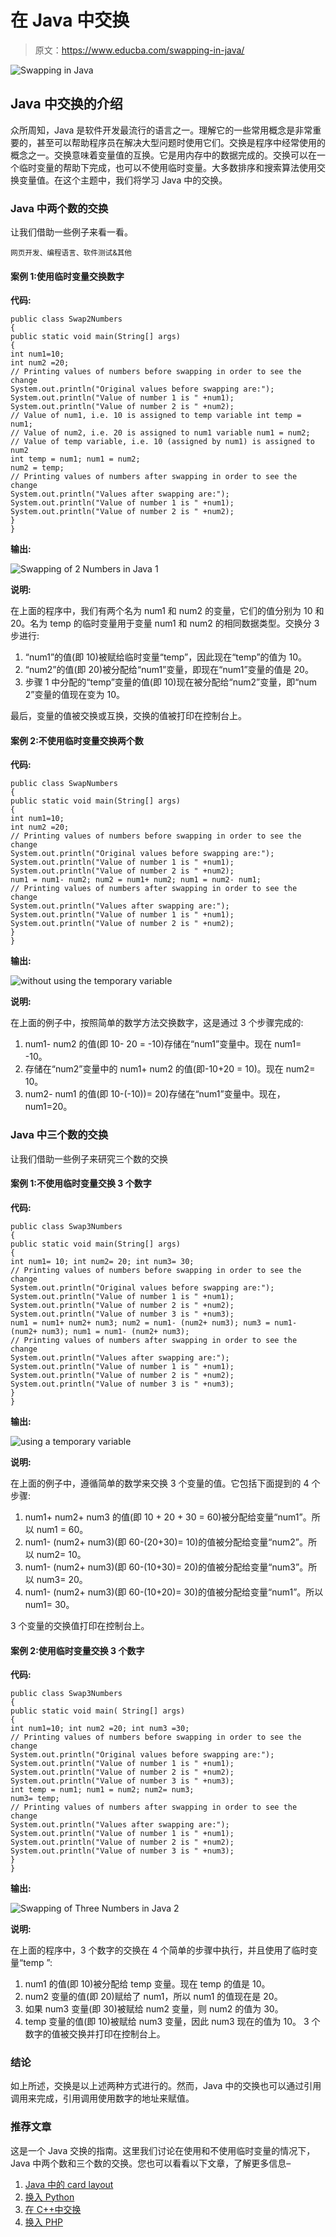 # 在 Java 中交换

> 原文：<https://www.educba.com/swapping-in-java/>

![Swapping in Java](img/6d2295682bcc85b4745bfe4ccf2bbf81.png)



## Java 中交换的介绍

众所周知，Java 是软件开发最流行的语言之一。理解它的一些常用概念是非常重要的，甚至可以帮助程序员在解决大型问题时使用它们。交换是程序中经常使用的概念之一。交换意味着变量值的互换。它是用内存中的数据完成的。交换可以在一个临时变量的帮助下完成，也可以不使用临时变量。大多数排序和搜索算法使用交换变量值。在这个主题中，我们将学习 Java 中的交换。

### Java 中两个数的交换

让我们借助一些例子来看一看。

<small>网页开发、编程语言、软件测试&其他</small>

#### 案例 1:使用临时变量交换数字

**代码:**

```
public class Swap2Numbers
{
public static void main(String[] args)
{
int num1=10;
int num2 =20;
// Printing values of numbers before swapping in order to see the change
System.out.println("Original values before swapping are:");
System.out.println("Value of number 1 is " +num1); System.out.println("Value of number 2 is " +num2);
// Value of num1, i.e. 10 is assigned to temp variable int temp = num1;
// Value of num2, i.e. 20 is assigned to num1 variable num1 = num2;
// Value of temp variable, i.e. 10 (assigned by num1) is assigned to num2
int temp = num1; num1 = num2;
num2 = temp;
// Printing values of numbers after swapping in order to see the change
System.out.println("Values after swapping are:");
System.out.println("Value of number 1 is " +num1);
System.out.println("Value of number 2 is " +num2);
}
}
```

**输出:**

![Swapping of 2 Numbers in Java 1](img/41371eba85c6568157e1439f3acad0af.png)



**说明:**

在上面的程序中，我们有两个名为 num1 和 num2 的变量，它们的值分别为 10 和 20。名为 temp 的临时变量用于变量 num1 和 num2 的相同数据类型。交换分 3 步进行:

1.  “num1”的值(即 10)被赋给临时变量“temp”，因此现在“temp”的值为 10。
2.  “num2”的值(即 20)被分配给“num1”变量，即现在“num1”变量的值是 20。
3.  步骤 1 中分配的“temp”变量的值(即 10)现在被分配给“num2”变量，即“num 2”变量的值现在变为 10。

最后，变量的值被交换或互换，交换的值被打印在控制台上。

#### 案例 2:不使用临时变量交换两个数

**代码:**

```
public class SwapNumbers
{
public static void main(String[] args)
{
int num1=10;
int num2 =20;
// Printing values of numbers before swapping in order to see the change
System.out.println("Original values before swapping are:");
System.out.println("Value of number 1 is " +num1); System.out.println("Value of number 2 is " +num2);
num1 = num1- num2; num2 = num1+ num2; num1 = num2- num1;
// Printing values of numbers after swapping in order to see the change
System.out.println("Values after swapping are:");
System.out.println("Value of number 1 is " +num1);
System.out.println("Value of number 2 is " +num2);
}
} 
```

**输出:**

![without using the temporary variable](img/c3c94d54ca4d9bcb3917b96c8022d971.png)



**说明:**

在上面的例子中，按照简单的数学方法交换数字，这是通过 3 个步骤完成的:

1.  num1- num2 的值(即 10- 20 = -10)存储在“num1”变量中。现在 num1= -10。
2.  存储在“num2”变量中的 num1+ num2 的值(即-10+20 = 10)。现在 num2= 10。
3.  num2- num1 的值(即 10-(-10))= 20)存储在“num1”变量中。现在，num1=20。

### Java 中三个数的交换

让我们借助一些例子来研究三个数的交换

#### 案例 1:不使用临时变量交换 3 个数字

**代码:**

```
public class Swap3Numbers
{
public static void main(String[] args)
{
int num1= 10; int num2= 20; int num3= 30;
// Printing values of numbers before swapping in order to see the change
System.out.println("Original values before swapping are:");
System.out.println("Value of number 1 is " +num1);
System.out.println("Value of number 2 is " +num2); System.out.println("Value of number 3 is " +num3);
num1 = num1+ num2+ num3; num2 = num1- (num2+ num3); num3 = num1- (num2+ num3); num1 = num1- (num2+ num3);
// Printing values of numbers after swapping in order to see the change
System.out.println("Values after swapping are:");
System.out.println("Value of number 1 is " +num1);
System.out.println("Value of number 2 is " +num2);
System.out.println("Value of number 3 is " +num3);
}
}
```

**输出:**

![using a temporary variable](img/f1533aec94aa8febce39204a7b2f12a0.png)



**说明:**

在上面的例子中，遵循简单的数学来交换 3 个变量的值。它包括下面提到的 4 个步骤:

1.  num1+ num2+ num3 的值(即 10 + 20 + 30 = 60)被分配给变量“num1”。所以 num1 = 60。
2.  num1- (num2+ num3)(即 60-(20+30)= 10)的值被分配给变量“num2”。所以 num2= 10。
3.  num1- (num2+ num3)(即 60-(10+30)= 20)的值被分配给变量“num3”。所以 num3= 20。
4.  num1- (num2+ num3)(即 60-(10+20)= 30)的值被分配给变量“num1”。所以 num1= 30。

3 个变量的交换值打印在控制台上。

#### 案例 2:使用临时变量交换 3 个数字

**代码:**

```
public class Swap3Numbers
{
public static void main( String[] args)
{
int num1=10; int num2 =20; int num3 =30;
// Printing values of numbers before swapping in order to see the change
System.out.println("Original values before swapping are:");
System.out.println("Value of number 1 is " +num1);
System.out.println("Value of number 2 is " +num2); System.out.println("Value of number 3 is " +num3);
int temp = num1; num1 = num2; num2= num3;
num3= temp;
// Printing values of numbers after swapping in order to see the change
System.out.println("Values after swapping are:");
System.out.println("Value of number 1 is " +num1);
System.out.println("Value of number 2 is " +num2); System.out.println("Value of number 3 is " +num3);
}
}
```

**输出:**

![Swapping of Three Numbers in Java 2](img/55b38ddb18660a5e02adaf19ca3b3727.png)



**说明:**

在上面的程序中，3 个数字的交换在 4 个简单的步骤中执行，并且使用了临时变量“temp ”:

1.  num1 的值(即 10)被分配给 temp 变量。现在 temp 的值是 10。
2.  num2 变量的值(即 20)赋给了 num1，所以 num1 的值现在是 20。
3.  如果 num3 变量(即 30)被赋给 num2 变量，则 num2 的值为 30。
4.  temp 变量的值(即 10)被赋给 num3 变量，因此 num3 现在的值为 10。
    3 个数字的值被交换并打印在控制台上。

### 结论

如上所述，交换是以上述两种方式进行的。然而，Java 中的交换也可以通过引用调用来完成，引用调用使用数字的地址来赋值。

### 推荐文章

这是一个 Java 交换的指南。这里我们讨论在使用和不使用临时变量的情况下，Java 中两个数和三个数的交换。您也可以看看以下文章，了解更多信息–

1.  [Java 中的 card layout](https://www.educba.com/cardlayout-in-java/)
2.  [换入 Python](https://www.educba.com/swapping-in-python/)
3.  [在 C++中交换](https://www.educba.com/swapping-in-c-plus-plus/)
4.  [换入 PHP](https://www.educba.com/swapping-in-php/)





